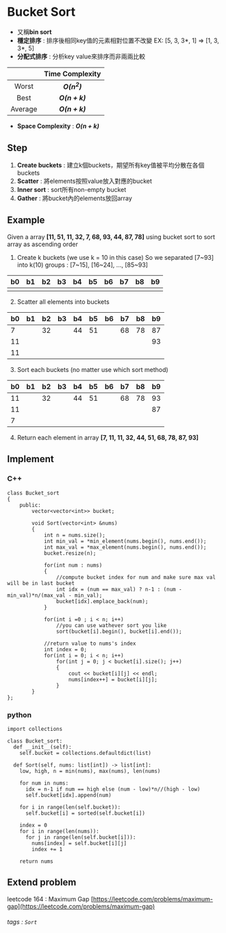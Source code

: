 # Bucket Sort
- 又稱**bin sort**
- **穩定排序** : 排序後相同key值的元素相對位置不改變
  EX: [5, 3, 3*, 1] => [1, 3, 3*, 5]
- **分配式排序** : 分析key value來排序而非兩兩比較

|         | Time Complexity  |
|:-------:|:----------------:|
|  Worst  |  ***O($n^2$)***  |
|  Best   | ***O($n + k$)*** |
| Average | ***O($n + k$)*** |

- **Space Complexity** : ***O($n + k$)***

## Step
1. **Create buckets** : 建立k個buckets，期望所有key值被平均分散在各個buckets
2. **Scatter** : 將elements按照value放入對應的bucket
3. **Inner sort** : sort所有non-empty bucket
4. **Gather** : 將bucket內的elements放回array

## Example
Given a array **[11, 51, 11, 32, 7, 68, 93, 44, 87, 78]** using bucket sort to sort array as ascending order

1. Create k buckets (we use k = 10 in this case)
   So we separated [7~93] into k(10) groups : 
   [7~15], [16~24], ..., [85~93]

| b0   | b1   | b2   | b3  | b4  | b5  | b6  | b7  | b8  | b9  |
| ---- | ---- | ---- | --- | --- | --- | --- | --- | --- | --- |
|      |      |      |     |     |     |     |     |     |     |

2. Scatter all elements into buckets

| b0   | b1   | b2   | b3  | b4  | b5  | b6  | b7  | b8  | b9  |
| ---- | ---- | ---- | --- | --- | --- | --- | --- | --- | --- |
| 7    |      | 32   |     | 44  | 51  |     | 68  | 78  | 87  |
| 11   |      |      |     |     |     |     |     |     | 93  |
| 11   |      |      |     |     |     |     |     |     |     |

3. Sort each buckets (no matter use which sort method)

| b0   | b1   | b2   | b3  | b4  | b5  | b6  | b7  | b8  | b9  |
| ---- | ---- | ---- | --- | --- | --- | --- | --- | --- | --- |
| 11   |      | 32   |     | 44  | 51  |     | 68  | 78  | 93  |
| 11   |      |      |     |     |     |     |     |     | 87  |
| 7    |      |      |     |     |     |     |     |     |     |

4. Return each element in array
   **[7, 11, 11, 32, 44, 51, 68, 78, 87, 93]**

## Implement
### C++
```cpp=
class Bucket_sort
{
    public:
        vector<vector<int>> bucket;
        
        void Sort(vector<int> &nums)
        {
            int n = nums.size();
            int min_val = *min_element(nums.begin(), nums.end());
            int max_val = *max_element(nums.begin(), nums.end());
            bucket.resize(n);
            
            for(int num : nums)
            {
                //compute bucket index for num and make sure max val will be in last bucket
                int idx = (num == max_val) ? n-1 : (num - min_val)*n/(max_val - min_val);
                bucket[idx].emplace_back(num);
            }
            
            for(int i =0 ; i < n; i++)
                //you can use wathever sort you like
                sort(bucket[i].begin(), bucket[i].end());
            
            //return value to nums's index
            int index = 0;
            for(int i = 0; i < n; i++)
                for(int j = 0; j < bucket[i].size(); j++)
                {
                    cout << bucket[i][j] << endl;
                    nums[index++] = bucket[i][j];
                }
        }
};
```

### python
```python=
import collections

class Bucket_sort:
  def __init__(self):
    self.bucket = collections.defaultdict(list)
  
  def Sort(self, nums: list[int]) -> list[int]:
    low, high, n = min(nums), max(nums), len(nums)

    for num in nums:
      idx = n-1 if num == high else (num - low)*n//(high - low)
      self.bucket[idx].append(num)
    
    for i in range(len(self.bucket)):
      self.bucket[i] = sorted(self.bucket[i])
    
    index = 0
    for i in range(len(nums)):
      for j in range(len(self.bucket[i])):
        nums[index] = self.bucket[i][j]
        index += 1
    
    return nums
```

## Extend problem
leetcode 164 : Maximum Gap
[https://leetcode.com/problems/maximum-gap](https://leetcode.com/problems/maximum-gap)

###### tags : `Sort`